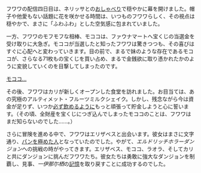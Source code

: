 <!-- title: フワワ・アビスガード -->
<!-- status: 生存 -->

フワワの配信四日目は、ネリッサとの[おしゃべり](https://www.youtube.com/live/BehFIHehD_Y?feature=shared&t=439)で穏やかに幕を開けました。帽子や他愛もない話題に花を咲かせる時間は、いつものフワワらしく、その視点は穏やかで、まさに「ふわふわ」とした空気感に包まれていました。

一方、フワワのモフモフな相棒、モココは、ファウナマートへ宝くじの当選金を受け取りに大急ぎ。モココが当選したと知ったフワワは驚きつつも、その喜びはすぐに心配へと変わっていきます。目の前で、まるで妹のような存在であるモココが、さらなる71枚もの宝くじを買い占め、まるで金銭欲に取り憑かれたかのように変貌していくのを目撃してしまったのです。

[モココ…](#embed:https://www.youtube.com/live/BehFIHehD_Y?feature=shared&t=508)

その後、フワワはカリが新しくオープンした食堂を訪れました。お目当ては、あの究極のアルティメット・フルーツミルクシェイク。しかし、残念ながら今は資金が足りず、いつか[必ず飲めるように](https://www.youtube.com/live/BehFIHehD_Y?feature=shared&t=639)もっと頑張って貯金しようと心に誓います。（その頃、全財産を宝くじにつぎ込んでしまったモココのことは、フワワはまだ知らないのでした……。）

さらに冒険を進める中で、フワワはエリザベスと出会います。彼女はまさに文字通り、[パンを極めた人](https://www.youtube.com/live/BehFIHehD_Y?feature=shared&t=1194)となっていたのでした。やがて、*エルドリッチホラーダンジョン*への挑戦の時がやってきます。エリザベス、モココ、ラオラ、そしてカリと共にダンジョンに挑んだフワワたち。彼女たちは勇敢に強大なダンジョンを制覇し、見事、*一伊那尓栖*の[記憶](https://www.youtube.com/live/BehFIHehD_Y?feature=shared&t=4357)を取り戻すことに成功するのでした。